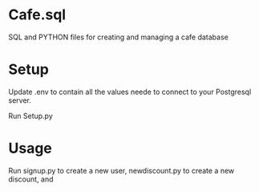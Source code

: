# Cafe.sql
 SQL and PYTHON files for creating and managing a cafe database

# Setup

Update .env to contain all the values neede to connect to your Postgresql server.

Run Setup.py

# Usage
Run signup.py to create a new user, newdiscount.py to create a new discount, and 